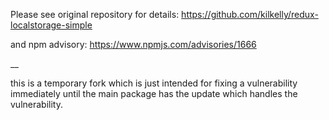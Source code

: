 Please see original repository for details:
https://github.com/kilkelly/redux-localstorage-simple

and npm advisory:
https://www.npmjs.com/advisories/1666

__

this is a temporary fork which is just intended for fixing a vulnerability
immediately until the main package has the update which handles the vulnerability.

